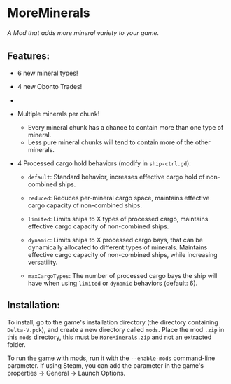 # MoreMinerals

###### A Mod that adds more mineral variety to your game.

## Features:

- 6 new mineral types!

- 4 new Obonto Trades!

- 

- Multiple minerals per chunk!
  
  - Every mineral chunk has a chance to contain more than one type of mineral.
  - Less pure mineral chunks will tend to contain more of the other minerals.

- 4 Processed cargo hold behaviors (modify in `ship-ctrl.gd`):
  
  - `default`: Standard behavior, increases effective cargo hold of non-combined ships.
  
  - `reduced`: Reduces per-mineral cargo space, maintains effective cargo capacity of non-combined ships.
  
  - `limited`: Limits ships to X types of processed cargo, maintains effective cargo capacity of non-combined ships.
  
  - `dynamic`: Limits ships to X processed cargo bays, that can be dynamically allocated to different types of minerals. Maintains effective cargo capacity of non-combined ships, while increasing versatility.
  
  - `maxCargoTypes`: The number of processed cargo bays the ship will have when using `limited` or `dynamic` behaviors (default: 6).

## Installation:

To install, go to the game's installation directory (the directory containing `Delta-V.pck`), and create a new directory called `mods`. Place the mod `.zip` in this `mods` directory, this must be `MoreMinerals.zip` and not an extracted folder.

To run the game with mods, run it with the `--enable-mods` command-line parameter. If using Steam, you can add the parameter in the game's properties → General → Launch Options.
